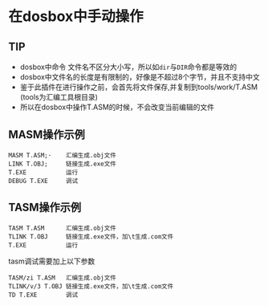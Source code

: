# 在dosbox中手动操作

## TIP

- dosbox中命令 文件名不区分大小写，所以如`dir`与`DIR`命令都是等效的
- dosbox中文件名的长度是有限制的，好像是不超过8个字节，并且不支持中文
- 鉴于此插件在进行操作之前，会首先将文件保存,并复制到tools/work/T.ASM (tools为汇编工具根目录)
- 所以在dosbox中操作T.ASM的时候，不会改变当前编辑的文件

## MASM操作示例

```dos
MASM T.ASM;·    汇编生成.obj文件
LINK T.OBJ;     链接生成.exe文件
T.EXE           运行
DEBUG T.EXE     调试
```

## TASM操作示例

```DOS
TASM T.ASM      汇编生成.obj文件
TLINK T.OBJ     链接生成.exe文件，加\t生成.com文件
T.EXE           运行
```

tasm调试需要加上以下参数

```DOS
TASM/zi T.ASM   汇编生成.obj文件
TLINK/v/3 T.OBJ 链接生成.exe文件，加\t生成.com文件
TD T.EXE        调试
```


